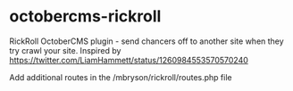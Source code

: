 # octobercms-rickroll
RickRoll OctoberCMS plugin - send chancers off to another site when they try crawl your site. Inspired by https://twitter.com/LiamHammett/status/1260984553570570240

Add additional routes in the /mbryson/rickroll/routes.php file
